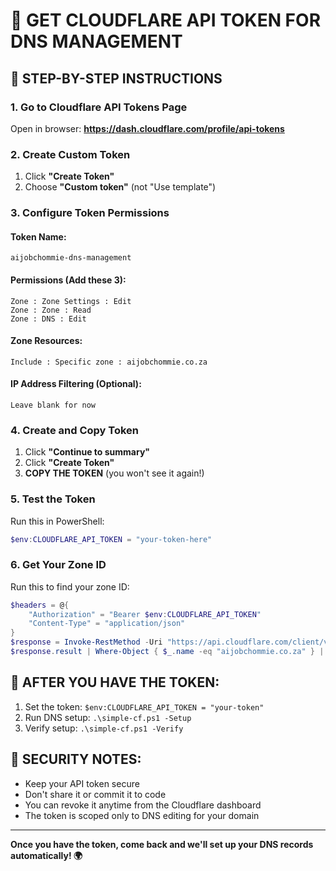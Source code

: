 # 🔑 GET CLOUDFLARE API TOKEN FOR DNS MANAGEMENT

## 🎯 **STEP-BY-STEP INSTRUCTIONS**

### **1. Go to Cloudflare API Tokens Page**
Open in browser: **https://dash.cloudflare.com/profile/api-tokens**

### **2. Create Custom Token**
1. Click **"Create Token"**
2. Choose **"Custom token"** (not "Use template")

### **3. Configure Token Permissions**

#### **Token Name:**
```
aijobchommie-dns-management
```

#### **Permissions (Add these 3):**
```
Zone : Zone Settings : Edit
Zone : Zone : Read  
Zone : DNS : Edit
```

#### **Zone Resources:**
```
Include : Specific zone : aijobchommie.co.za
```

#### **IP Address Filtering (Optional):**
```
Leave blank for now
```

### **4. Create and Copy Token**
1. Click **"Continue to summary"**
2. Click **"Create Token"**  
3. **COPY THE TOKEN** (you won't see it again!)

### **5. Test the Token**
Run this in PowerShell:
```powershell
$env:CLOUDFLARE_API_TOKEN = "your-token-here"
```

### **6. Get Your Zone ID**
Run this to find your zone ID:
```powershell
$headers = @{
    "Authorization" = "Bearer $env:CLOUDFLARE_API_TOKEN"
    "Content-Type" = "application/json"
}
$response = Invoke-RestMethod -Uri "https://api.cloudflare.com/client/v4/zones" -Headers $headers
$response.result | Where-Object { $_.name -eq "aijobchommie.co.za" } | Select-Object name, id
```

## 🚀 **AFTER YOU HAVE THE TOKEN:**

1. Set the token: `$env:CLOUDFLARE_API_TOKEN = "your-token"`
2. Run DNS setup: `.\simple-cf.ps1 -Setup`
3. Verify setup: `.\simple-cf.ps1 -Verify`

## 🔐 **SECURITY NOTES:**
- Keep your API token secure
- Don't share it or commit it to code
- You can revoke it anytime from the Cloudflare dashboard
- The token is scoped only to DNS editing for your domain

---
**Once you have the token, come back and we'll set up your DNS records automatically! 🌍**
